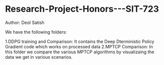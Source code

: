 # Research-Project-Honors---SIT-723
Author: Deol Satish

We have the following folders:

1.DDPG training and Comparison: It contains the Deep Dterministic Policy Gradient code which works on processed data
2.MPTCP Comparison: In this folder we compare the various MPTCP algorithms by visualizaing the data we get in various scenarios.
